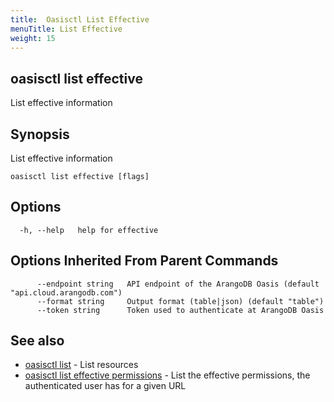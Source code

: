 ```yaml
---
title:  Oasisctl List Effective
menuTitle: List Effective
weight: 15
---
```

## oasisctl list effective

List effective information

## Synopsis
List effective information

```
oasisctl list effective [flags]
```

## Options
```
  -h, --help   help for effective
```

## Options Inherited From Parent Commands
```
      --endpoint string   API endpoint of the ArangoDB Oasis (default "api.cloud.arangodb.com")
      --format string     Output format (table|json) (default "table")
      --token string      Token used to authenticate at ArangoDB Oasis
```

## See also
* [oasisctl list](_index.md)	 - List resources
* [oasisctl list effective permissions](list-effective-permissions.md)	 - List the effective permissions, the authenticated user has for a given URL

